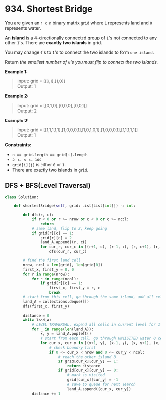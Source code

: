 # 934. Shortest Bridge

You are given an `n x n` binary matrix `grid` where `1` represents land and `0` represents water.

An **island** is a 4-directionally connected group of `1`'s not connected to any other `1`'s. There are **exactly two islands** in grid.

You may change `0`'s to `1`'s to connect the two islands to form `one island`.

Return *the smallest number of `0`'s you must flip to connect the two islands.*

 

**Example 1:**

>Input: grid = [[0,1],[1,0]]  
Output: 1  

**Example 2:**

>Input: grid = [[0,1,0],[0,0,0],[0,0,1]]  
Output: 2  

**Example 3:**

>Input: grid = [[1,1,1,1,1],[1,0,0,0,1],[1,0,1,0,1],[1,0,0,0,1],[1,1,1,1,1]]  
Output: 1  
 

**Constraints:**

* `n == grid.length == grid[i].length`
* `2 <= n <= 100`
* `grid[i][j]` is either `0` or `1`.
* There are exactly two islands in `grid`.

## DFS + BFS(Level Traversal)

```python
class Solution:

    def shortestBridge(self, grid: List[List[int]]) -> int:

        def dfs(r, c):
            if r < 0 or r >= nrow or c < 0 or c >= ncol:
                return
            # same land, flip to 2, keep going
            if grid[r][c] == 1:
                grid[r][c] = 2
                land_A.append((r, c))
                for cur_r, cur_c in [(r+1, c), (r-1, c), (r, c+1), (r, c-1)]:
                    dfs(cur_r, cur_c)

        # find the first land cell
        nrow, ncol = len(grid), len(grid[0])
        first_x, first_y = 0, 0
        for r in range(nrow):
            for c in range(ncol):
                if grid[r][c] == 1:
                    first_x, first_y = r, c
                    break
        # start from this cell, go through the same island, add all cells into land_a
        land_A = collections.deque([])
        dfs(first_x, first_y)
        
        distance = 0
        while land_A:
            # LEVEL TRAVERSAL, expand all cells in current level for 1 distance, and the next level, etc...
            for _ in range(len(land_A)):
                x, y = land_A.popleft()
                # start from each cell, go through UNVISITED water 0 cell
                for cur_x, cur_y in [(x+1, y), (x-1, y), (x, y+1), (x, y-1)]:
                    # check boundry first
                    if 0 <= cur_x < nrow and 0 <= cur_y < ncol:
                        # reach the other island B
                        if grid[cur_x][cur_y] == 1:
                            return distance
                        if grid[cur_x][cur_y] == 0:
                            # mark as visited
                            grid[cur_x][cur_y] = -1
                            # save to queue for next search
                            land_A.append((cur_x, cur_y))
            distance += 1
```
